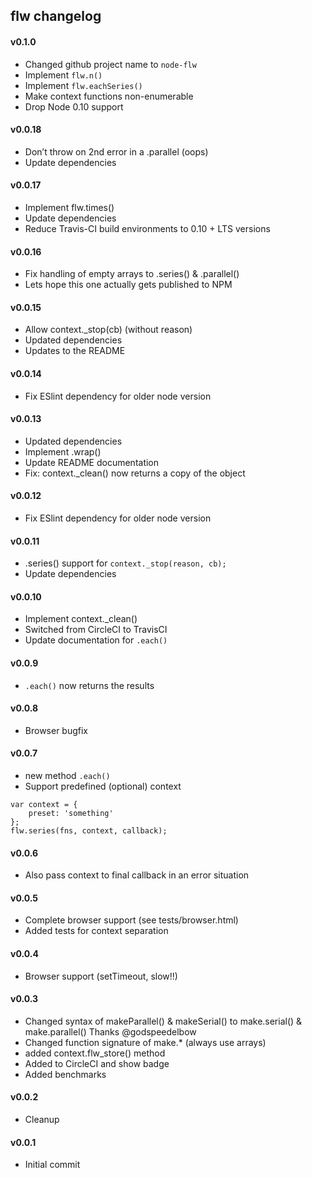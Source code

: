 ## flw changelog

#### v0.1.0

* Changed github project name to `node-flw`
* Implement `flw.n()`
* Implement `flw.eachSeries()`
* Make context functions non-enumerable
* Drop Node 0.10 support

#### v0.0.18

* Don’t throw on 2nd error in a .parallel (oops)
* Update dependencies

#### v0.0.17

* Implement flw.times()
* Update dependencies
* Reduce Travis-CI build environments to 0.10 + LTS versions

#### v0.0.16

* Fix handling of empty arrays to .series() & .parallel()
* Lets hope this one actually gets published to NPM

#### v0.0.15

* Allow context._stop(cb)  (without reason)
* Updated dependencies
* Updates to the README

#### v0.0.14

* Fix ESlint dependency for older node version

#### v0.0.13

* Updated dependencies
* Implement .wrap()
* Update README documentation
* Fix: context._clean() now returns a copy of the object

#### v0.0.12

* Fix ESlint dependency for older node version

#### v0.0.11

* .series() support for `context._stop(reason, cb);`
* Update dependencies

#### v0.0.10

* Implement context.\_clean()
* Switched from CircleCI to TravisCI
* Update documentation for `.each()`

#### v0.0.9

* `.each()` now returns the results

#### v0.0.8

* Browser bugfix

#### v0.0.7

* new method `.each()`
* Support predefined (optional) context

```
var context = {
    preset: 'something'
};
flw.series(fns, context, callback);
```

#### v0.0.6

* Also pass context to final callback in an error situation

#### v0.0.5

* Complete browser support (see tests/browser.html)
* Added tests for context separation

#### v0.0.4

* Browser support (setTimeout, slow!!)

#### v0.0.3

* Changed syntax of makeParallel() & makeSerial() to make.serial() & make.parallel()
  Thanks @godspeedelbow
* Changed function signature of make.* (always use arrays)
* added context.flw_store() method
* Added to CircleCI and show badge
* Added benchmarks

#### v0.0.2

* Cleanup

#### v0.0.1

* Initial commit
